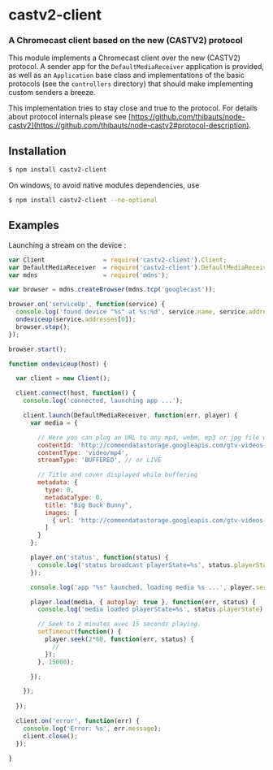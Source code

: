 castv2-client
=============
### A Chromecast client based on the new (CASTV2) protocol

This module implements a Chromecast client over the new (CASTV2) protocol. A sender app for the `DefaultMediaReceiver` application is provided, as well as an `Application` base class and implementations of the basic protocols (see the `controllers` directory) that should make implementing custom senders a breeze.

This implementation tries to stay close and true to the protocol. For details about protocol internals please see [https://github.com/thibauts/node-castv2](https://github.com/thibauts/node-castv2#protocol-description). 

Installation
------------

``` bash
$ npm install castv2-client
```

On windows, to avoid native modules dependencies, use

``` bash
$ npm install castv2-client --no-optional
```

Examples
--------

Launching a stream on the device :

``` javascript
var Client                = require('castv2-client').Client;
var DefaultMediaReceiver  = require('castv2-client').DefaultMediaReceiver;
var mdns                  = require('mdns');

var browser = mdns.createBrowser(mdns.tcp('googlecast'));

browser.on('serviceUp', function(service) {
  console.log('found device "%s" at %s:%d', service.name, service.addresses[0], service.port);
  ondeviceup(service.addresses[0]);
  browser.stop();
});

browser.start();

function ondeviceup(host) {

  var client = new Client();

  client.connect(host, function() {
    console.log('connected, launching app ...');

    client.launch(DefaultMediaReceiver, function(err, player) {
      var media = {

      	// Here you can plug an URL to any mp4, webm, mp3 or jpg file with the proper contentType.
        contentId: 'http://commondatastorage.googleapis.com/gtv-videos-bucket/big_buck_bunny_1080p.mp4',
        contentType: 'video/mp4',
        streamType: 'BUFFERED', // or LIVE

        // Title and cover displayed while buffering
        metadata: {
          type: 0,
          metadataType: 0,
          title: "Big Buck Bunny", 
          images: [
            { url: 'http://commondatastorage.googleapis.com/gtv-videos-bucket/sample/images/BigBuckBunny.jpg' }
          ]
        }        
      };

      player.on('status', function(status) {
        console.log('status broadcast playerState=%s', status.playerState);
      });

      console.log('app "%s" launched, loading media %s ...', player.session.displayName, media.contentId);

      player.load(media, { autoplay: true }, function(err, status) {
        console.log('media loaded playerState=%s', status.playerState);

        // Seek to 2 minutes avec 15 seconds playing.
        setTimeout(function() {
          player.seek(2*60, function(err, status) {
            //
          });
        }, 15000);

      });

    });
    
  });

  client.on('error', function(err) {
    console.log('Error: %s', err.message);
    client.close();
  });

}
```
